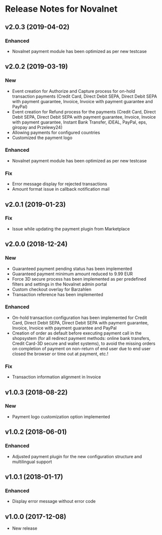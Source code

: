 # Release Notes for Novalnet

## v2.0.3 (2019-04-02)

### Enhanced

- Novalnet payment module has been optimized as per new testcase

## v2.0.2 (2019-03-19)

### New

- Event creation for Authorize and Capture process for on-hold transaction payments (Credit Card, Direct Debit SEPA, Direct Debit SEPA with payment guarantee, Invoice, Invoice with payment guarantee and PayPal)
- Event creation for Refund process for the payments (Credit Card, Direct Debit SEPA, Direct Debit SEPA with payment guarantee, Invoice, Invoice with payment guarantee, Instant Bank Transfer, iDEAL, PayPal, eps, giropay and Przelewy24)
- Allowing payments for configured countries
- Customized the payment logo

### Enhanced

- Novalnet payment module has been optimized as per new testcase

### Fix

- Error message display for rejected transactions
- Amount format issue in callback notification mail

## v2.0.1 (2019-01-23)

### Fix

- Issue while updating the payment plugin from Marketplace

## v2.0.0 (2018-12-24)

### New

- Guaranteed payment pending status has been implemented
- Guaranteed payment minimum amount reduced to 9.99 EUR
- Force 3D secure process has been implemented as per predefined filters and settings in the Novalnet admin portal
- Custom checkout overlay for Barzahlen
- Transaction reference has been implemented

### Enhanced

- On-hold transaction configuration has been implemented for Credit Card, Direct Debit SEPA, Direct Debit SEPA with payment guarantee, Invoice, Invoice with payment guarantee and PayPal
- Creation of order as default before executing payment call in the shopsystem (for all redirect payment methods: online bank transfers, Credit Card-3D secure and wallet systems), to avoid the missing orders on completion of payment on non-return of end user due to end user closed the browser or time out at payment, etc.!

### Fix

- Transaction information alignment in Invoice

## v1.0.3 (2018-08-22)

### New

- Payment logo customization option implemented

## v1.0.2 (2018-06-01)

### Enhanced

- Adjusted payment plugin for the new configuration structure and multilingual support

## v1.0.1 (2018-01-17)

### Enhanced

- Display error message without error code

## v1.0.0 (2017-12-08)

- New release
